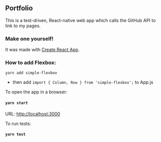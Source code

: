 
## Portfolio

This is a test-driven, React-native web app which calls the GitHub API to link to my pages.

### Make one yourself!
It was made with [Create React App](https://github.com/facebook/create-react-app).

### How to add Flexbox:
`yarn add simple-flexbox`
- then add `import { Column, Row } from 'simple-flexbox';` to App.js

To open the app in a browser:
#### `yarn start`
URL: [http://localhost:3000](http://localhost:3000)

To run tests:
#### `yarn test`
